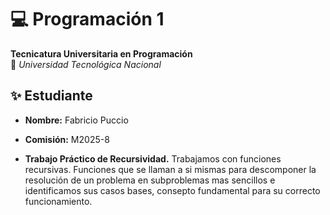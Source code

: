 # 💻 Programación 1  
**Tecnicatura Universitaria en Programación**  
📍 *Universidad Tecnológica Nacional*  

## ✨ Estudiante  
- **Nombre:** Fabricio Puccio  
- **Comisión:** M2025-8

- **Trabajo Práctico de Recursividad.**
Trabajamos con funciones recursivas. 
Funciones que se llaman a si mismas para descomponer la resolución de un problema en subproblemas mas sencillos e identificamos sus casos bases, consepto fundamental para su correcto funcionamiento.